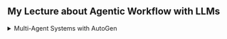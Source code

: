 ## My Lecture about Agentic Workflow with LLMs

<details> <br> <summary> Multi-Agent Systems with AutoGen </summary>



Below is my summarization of **Dibia, Victor, and Chi Wang. *Multi-Agent Systems with AutoGen*. Manning Publications, 2024. https://www.manning.com/books/multi-agent-systems-with-autogen.**

<details><summary>
1. Understanding a Multi-Agent System (MAS)</summary>


- **agent:** entities that can reason, act, communicate and adapt to solve problems
- **A multi-agent system:** group of agents collaborating to solve tasks, each agent has their own abilities (reasoning, acting, communicating, adapting)
- **multi agent system has two core components** which can be driven by a combination of generative AI models, tools, and human input:
  - **agent capabilities:** method by which agents address tasks
    - mechanisms for reasoning (planning, deducing, etc. by applying some rules or logic), reasoning can be deductive, inductive, abductive
    - mechanisms for acting (utilizing tools)
    - mechanisms for adapting (learning, recalling information from memory), adjust their actions, and plans based on changing conditions, new information, or feedback from other agents and humans
  - **agent interactions:** how agents communicate and collaborate to solve tasks
    -  agent workflows (how agents are organized or grouped to address tasks)
    -  agent orchestration (the sequence in which agents take action as the task progresses)
- multiple agents suit for complex tasks, task requiring Planning, Diverse Expertise, Extensive Context, Adaptive Solutions


</details>

</details>

